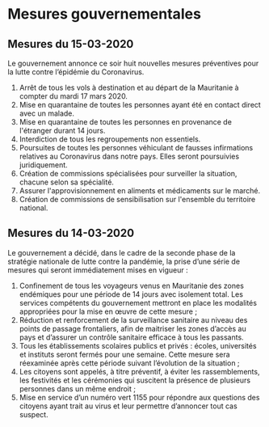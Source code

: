 # Mesures gouvernementales

## Mesures du 15-03-2020

Le gouvernement annonce ce soir huit nouvelles mesures préventives pour la lutte contre l’épidémie du Coronavirus.

1. Arrêt de tous les vols à destination et au départ de la Mauritanie à compter du mardi 17 mars 2020.
2. Mise en quarantaine de toutes les personnes ayant été en contact direct avec un malade.
3. Mise en quarantaine de toutes les personnes en provenance de l'étranger durant 14 jours.
4. Interdiction de tous les regroupements non essentiels.
5. Poursuites de toutes les personnes véhiculant de fausses infirmations relatives au Coronavirus dans notre pays. Elles seront poursuivies juridiquement.
6. Création de commissions spécialisées pour surveiller la situation, chacune selon sa spécialité.
7. Assurer l'approvisionnement en aliments et médicaments sur le marché.
8. Création de commissions de sensibilisation sur l'ensemble du territoire national.

## Mesures du 14-03-2020

Le gouvernement a décidé, dans le cadre de la seconde phase de la stratégie nationale de lutte contre la pandémie, la prise d’une série de mesures qui seront immédiatement mises en vigueur :

1. Confinement de tous les voyageurs venus en Mauritanie des zones endémiques pour une période de 14 jours avec isolement total. Les services compétents du gouvernement mettront en place les modalités appropriées pour la mise en œuvre de cette mesure ;
2. Réduction et renforcement de la surveillance sanitaire au niveau des points de passage frontaliers, afin de maitriser les zones d’accès au pays et d’assurer un contrôle sanitaire efficace à tous les passants.
3. Tous les établissements scolaires publics et privés : écoles, universités et instituts seront fermés pour une semaine. Cette mesure sera réexaminée après cette période suivant l’évolution de la situation ;
4. Les citoyens sont appelés, à titre préventif, à éviter les rassemblements, les festivités et les cérémonies qui suscitent la présence de plusieurs personnes dans un même endroit ;
5. Mise en service d’un numéro vert 1155 pour répondre aux questions des citoyens ayant trait au virus et leur permettre d’annoncer tout cas suspect.

